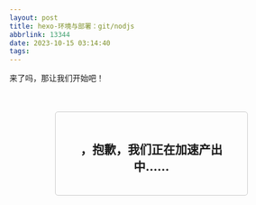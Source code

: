 ```yaml
---
layout: post
title: hexo-环境与部署：git/nodjs
abbrlink: 13344
date: 2023-10-15 03:14:40
tags:
---
```

来了吗，那让我们开始吧！

<!DOCTYPE html>
<html>
<head>
    <style>
        .card {
            width: 300px;
            border: 1px solid #ccc;
            border-radius: 5px;
            padding: 20px;
            text-align: center;
            margin: 0 auto;
            margin-top: 50px;
        }
    </style>
</head>
<body>
    <div class="card">
        <h2>，抱歉，我们正在加速产出中……</h2>
    </div>
</body>
</html>